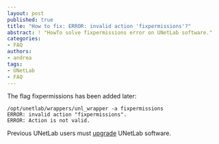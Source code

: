 ```yaml
---
layout: post
published: true
title: "How to fix: ERROR: invalid action 'fixpermissions'?"
abstract: ! "HowTo solve fixpermissions error on UNetLab software."
categories:
- FAQ
authors:
- andrea
tags:
- UNetLab
- FAQ
---
```

The flag fixpermissions has been added later:

~~~
/opt/unetlab/wrappers/unl_wrapper -a fixpermissions
ERROR: invalid action "fixpermissions".
ERROR: Action is not valid.
~~~

Previous UNetLab users must [upgrade](/2014/11/upgrade-unetlab-installation/ "Upgrade UNetLab installation") UNetLab software.
